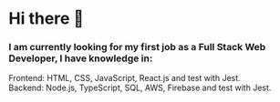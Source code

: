 # Hi there 👋

### I am currently looking for my first job as a Full Stack Web Developer, I have knowledge in:

Frontend: HTML, CSS, JavaScript, React.js and test with Jest. </br>
Backend: Node.js, TypeScript, SQL, AWS, Firebase and test with Jest.
